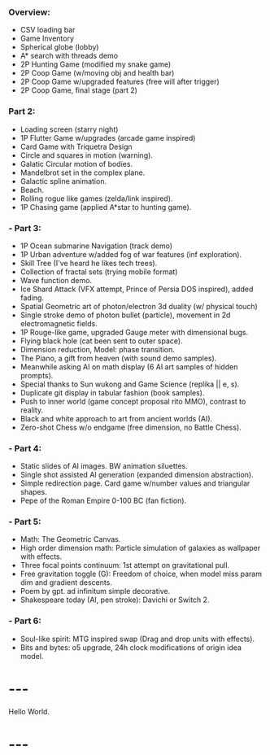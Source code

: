 ### Overview:

- CSV loading bar
- Game Inventory
- Spherical globe (lobby)
- A* search with threads demo
- 2P Hunting Game (modified my snake game)
- 2P Coop Game (w/moving obj and health bar)
- 2P Coop Game w/upgraded features (free will after trigger)
- 2P Coop Game, final stage (part 2)

### Part 2:

- Loading screen (starry night)
- 1P Flutter Game w/upgrades (arcade game inspired)
- Card Game with Triquetra Design
- Circle and squares in motion (warning).
- Galatic Circular motion of bodies.
- Mandelbrot set in the complex plane.
- Galactic spline animation.
- Beach.
- Rolling rogue like games (zelda/link inspired).
- 1P Chasing game (applied A*star to hunting game).

### - Part 3:

- 1P Ocean submarine Navigation (track demo)
- 1P Urban adventure w/added fog of war features (inf exploration).
- Skill Tree (I've heard he likes tech trees).
- Collection of fractal sets (trying mobile format)
- Wave function demo.
- Ice Shard Attack (VFX attempt, Prince of Persia DOS inspired), added fading.
- Spatial Geometric art of photon/electron 3d duality (w/ physical touch)
- Single stroke demo of photon bullet (particle), movement in 2d electromagnetic fields.
- 1P Rouge-like game, upgraded Gauge meter with dimensional bugs.
- Flying black hole (cat been sent to outer space).
- Dimension reduction, Model: phase transition.
- The Piano, a gift from heaven (with sound demo samples).
- Meanwhile asking AI on math display (6 AI art samples of hidden prompts).
- Special thanks to Sun wukong and Game Science (replika || e, s).
- Duplicate git display in tabular fashion (book samples).
- Push to inner world (game concept proposal rito MMO), contrast to reality.
- Black and white approach to art from ancient worlds (AI).
- Zero-shot Chess w/o endgame (free dimension, no Battle Chess).

### - Part 4:

- Static slides of AI images. BW animation siluettes.
- Single shot assisted AI generation (expanded dimension abstraction).
- Simple redirection page. Card game w/number values and triangular shapes.
- Pepe of the Roman Empire 0-100 BC (fan fiction).

### - Part 5:

- Math: The Geometric Canvas.
- High order dimension math: Particle simulation of galaxies as wallpaper with effects.
- Three focal points continuum: 1st attempt on gravitational pull.
- Free gravitation toggle (G): Freedom of choice, when model miss param dim and gradient descents.
- Poem by gpt. ad infinitum simple decorative.
- Shakespeare today (AI, pen stroke): Davichi or Switch 2.

### - Part 6:

- Soul-like spirit: MTG inspired swap (Drag and drop units with effects).
- Bits and bytes: o5 upgrade, 24h clock modifications of origin idea model.

# ---
Hello World.
# ---
